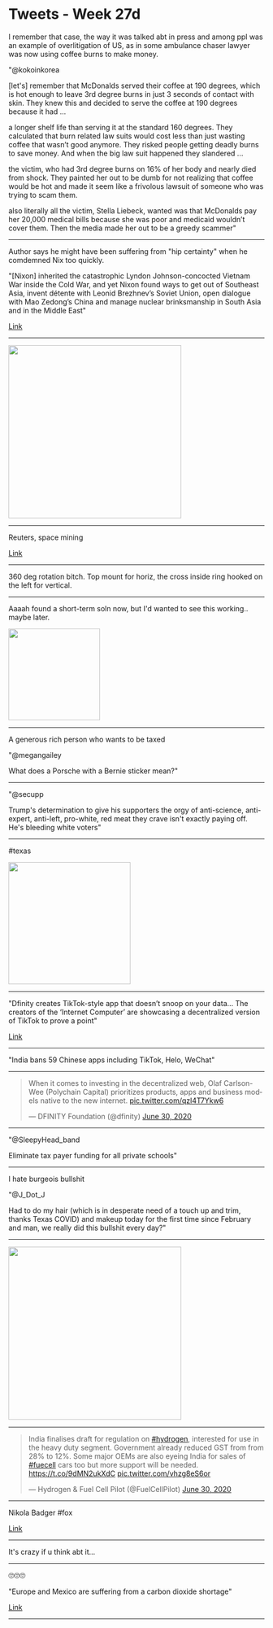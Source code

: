 # Tweets - Week 27d

I remember that case, the way it was talked abt in press and among ppl
was an example of overlitigation of US, as in some ambulance chaser
lawyer was now using coffee burns to make money.

"@kokoinkorea

[let's] remember that McDonalds served their coffee at 190 degrees,
which is hot enough to leave 3rd degree burns in just 3 seconds of
contact with skin. They knew this and decided to serve the coffee at
190 degrees because it had ...

a longer shelf life than serving it at the standard 160 degrees. They
calculated that burn related law suits would cost less than just
wasting coffee that wasn’t good anymore. They risked people getting
deadly burns to save money. And when the big law suit happened they
slandered ...

the victim, who had 3rd degree burns on 16% of her body and nearly
died from shock. They painted her out to be dumb for not realizing
that coffee would be hot and made it seem like a frivolous lawsuit of
someone who was trying to scam them.

also literally all the victim, Stella Liebeck, wanted was that
McDonalds pay her 20,000 medical bills because she was poor and
medicaid wouldn’t cover them. Then the media made her out to be a
greedy scammer"

---

Author says he might have been suffering from "hip certainty" when he
comdemned Nix too quickly. 

"[Nixon] inherited the catastrophic Lyndon Johnson-concocted Vietnam
War inside the Cold War, and yet Nixon found ways to get out of
Southeast Asia, invent détente with Leonid Brezhnev’s Soviet Union,
open dialogue with Mao Zedong’s China and manage nuclear brinksmanship
in South Asia and in the Middle East"

[Link](https://www.thedailybeast.com/how-ive-learned-to-appreciate-nixon)

---

<img width="340"  src="https://pbs.twimg.com/media/EbzCDBkWAAIXyNB?format=jpg&name=small"/>

---

Reuters, space mining

[Link](https://mobile.twitter.com/LauraForczyk/status/1278006368054763520)

---

360 deg rotation bitch. Top mount for horiz, the cross inside ring
hooked on the left for vertical.

---

Aaaah found a short-term soln now, but I'd wanted to see this
working.. maybe later.

<img width="180" src="https://pbs.twimg.com/media/EbyHnB4XgAANVCT?format=png&name=small"/>

---

A generous rich person who wants to be taxed

"@megangailey

What does a Porsche with a Bernie sticker mean?"

---

"@secupp

Trump's determination to give his supporters the orgy of anti-science,
anti-expert, anti-left, pro-white, red meat they crave isn't exactly
paying off. He's bleeding white voters"

---

\#texas

<img width="240" src="https://pbs.twimg.com/media/EbxfaQXWoAELCI_?format=jpg&name=small"/>

---

"Dfinity creates TikTok-style app that doesn’t snoop on your
data... The creators of the ‘Internet Computer’ are showcasing a
decentralized version of TikTok to prove a point"

[Link](https://decrypt.co/34057/dfinity-creates-tiktok-style-app-that-doesnt-snoop-on-your-data?utm_source=twitter&utm_medium=social&utm_campaign=auto)

---

"India bans 59 Chinese apps including TikTok, Helo, WeChat"

---

<blockquote class="twitter-tweet"><p lang="en" dir="ltr">When it comes to investing in the decentralized web, Olaf Carlson-Wee (Polychain Capital) prioritizes products, apps and business models native to the new internet. <a href="https://t.co/qzl4T7Ykw6">pic.twitter.com/qzl4T7Ykw6</a></p>&mdash; DFINITY Foundation (@dfinity) <a href="https://twitter.com/dfinity/status/1278020790089216000?ref_src=twsrc%5Etfw">June 30, 2020</a></blockquote> <script async src="https://platform.twitter.com/widgets.js" charset="utf-8"></script>

---

"@SleepyHead_band

Eliminate tax payer funding for all private schools"

---

I hate burgeois bullshit

"@J_Dot_J

Had to do my hair (which is in desperate need of a touch up and trim,
thanks Texas COVID) and makeup today for the first time since February
and man, we really did this bullshit every day?"

---

<img width="340" src="https://pbs.twimg.com/media/EbeVcEPXYAAho78?format=jpg&name=small"/>

---

<blockquote class="twitter-tweet"><p lang="en" dir="ltr">India finalises draft for regulation on <a href="https://twitter.com/hashtag/hydrogen?src=hash&amp;ref_src=twsrc%5Etfw">#hydrogen</a>, interested for use in the heavy duty segment. Government already reduced GST from from 28% to 12%. Some major OEMs are also eyeing India for sales of <a href="https://twitter.com/hashtag/fuecell?src=hash&amp;ref_src=twsrc%5Etfw">#fuecell</a> cars too but more support will be needed. <a href="https://t.co/9dMN2ukXdC">https://t.co/9dMN2ukXdC</a> <a href="https://t.co/vhzg8eS6or">pic.twitter.com/vhzg8eS6or</a></p>&mdash; Hydrogen &amp; Fuel Cell Pilot (@FuelCellPilot) <a href="https://twitter.com/FuelCellPilot/status/1278002801340223488?ref_src=twsrc%5Etfw">June 30, 2020</a></blockquote> <script async src="https://platform.twitter.com/widgets.js" charset="utf-8"></script>

---

Nikola Badger \#fox 

[Link](https://youtu.be/u0yMmPA7NjY?t=93)

---

It's crazy if u think abt it... 

---

🙄🙄🙄

"Europe and Mexico are suffering from a carbon dioxide shortage"

[Link](https://nationalpost.com/news/world/why-theres-a-co2-shortage/wcm/237ee5fb-5827-4dc4-8593-8ce203747ab4/)

---


